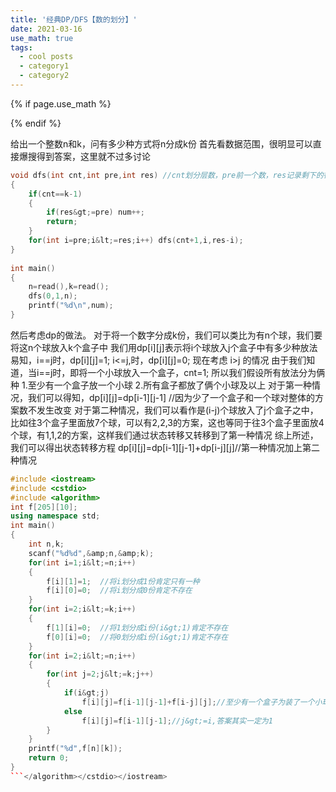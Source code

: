 ```yaml
---
title: '经典DP/DFS【数的划分】'
date: 2021-03-16
use_math: true
tags:
  - cool posts
  - category1
  - category2
---
```

{% if page.use_math %}  
<script type="text/javascript" id="MathJax-script" async  
  src="https://cdn.jsdelivr.net/npm/mathjax@3/es5/tex-mml-chtml.js">  
</script>  
<script>  
  MathJax = {  
    tex: {  
      inlineMath: [['$', '$'], ['\\(', '\\)']],  
      displayMath: [['$$', '$$'], ['\\[', '\\]']],  
      processEscapes: true  
    }  
  };  
</script>  
{% endif %}

给出一个整数n和k，问有多少种方式将n分成k份
首先看数据范围，很明显可以直接爆搜得到答案，这里就不过多讨论
```cpp
void dfs(int cnt,int pre,int res) //cnt划分层数，pre前一个数，res记录剩下的待划分的数
{
    if(cnt==k-1)
    {
        if(res&gt;=pre) num++;
        return;
    }
    for(int i=pre;i&lt;=res;i++) dfs(cnt+1,i,res-i);
}
 
int main()
{
    n=read(),k=read();
    dfs(0,1,n);
    printf("%d\n",num);
}
```

然后考虑dp的做法。
对于将一个数字分成k份，我们可以类比为有n个球，我们要将这n个球放入k个盒子中
我们用dp[i][j]表示将i个球放入j个盒子中有多少种放法
易知，i==j时，dp[i][j]=1;
i&lt;=j,时，dp[i][j]=0;
现在考虑 i&gt;j 的情况
由于我们知道，当i==j时，即将一个小球放入一个盒子，cnt=1;
所以我们假设所有放法分为俩种
1.至少有一个盒子放一个小球
2.所有盒子都放了俩个小球及以上
对于第一种情况，我们可以得知，dp[i][j]=dp[i-1][j-1]  //因为少了一个盒子和一个球对整体的方案数不发生改变
对于第二种情况，我们可以看作是(i-j)个球放入了j个盒子之中，比如往3个盒子里面放7个球，可以有2,2,3的方案，这也等同于往3个盒子里面放4个球，有1,1,2的方案，这样我们通过状态转移又转移到了第一种情况
综上所述，我们可以得出状态转移方程
dp[i][j]=dp[i-1][j-1]+dp[i-j][j]//第一种情况加上第二种情况

```cpp
#include <iostream>
#include <cstdio>
#include <algorithm>
int f[205][10];	
using namespace std; 
int main() 
{
	int n,k;
	scanf("%d%d",&amp;n,&amp;k);
	for(int i=1;i&lt;=n;i++)
	{
		f[i][1]=1;	//将i划分成1份肯定只有一种 
		f[i][0]=0;	//将i划分成0份肯定不存在 
	}
	for(int i=2;i&lt;=k;i++)
	{
		f[1][i]=0;	//将1划分成i份(i&gt;1)肯定不存在 
		f[0][i]=0;	//将0划分成i份(i&gt;1)肯定不存在
	}
	for(int i=2;i&lt;=n;i++)
	{
		for(int j=2;j&lt;=k;j++)
		{
			if(i&gt;j)
				f[i][j]=f[i-1][j-1]+f[i-j][j];//至少有一个盒子为装了一个小球的情况加上没有一个盒子只有一个小球的情况 
			else	
				f[i][j]=f[i-1][j-1];//j&gt;=i,答案其实一定为1 
		}
	}
	printf("%d",f[n][k]);
	return 0;
}
```</algorithm></cstdio></iostream>